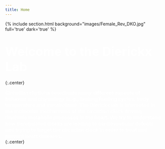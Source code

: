 ```yaml
---
title: Home
---
```

{% include section.html background="images/Female_Rev_DKO.jpg" full='true' dark='true' %}

#  <span style="color: white;font-weight:bold;font-size:2.5rem">Welcome to the Dierickx Lab</span>
{:.center}

<div>
  <span style="color: white;font-weight:bold;font-size:1rem">
Circadian rhythms coordinate many different aspects of behavior and physiology (e.g., fasting/feeding cycles, body temperature and metabolism). The Dierickx lab is interested in the molecular mechanisms of the circadian clock driving rhythmic metabolic processes in the heart. We try to understand how deregulated clocks are leading to cardiovascular defects and trying to target the circadian clock in order to treat and prevent heart diseases.
  </span> 
</div>
{:.center}


